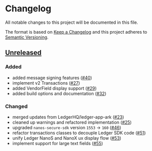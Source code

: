 # Changelog

All notable changes to this project will be documented in this file.

The format is based on [Keep a Changelog](http://keepachangelog.com/en/1.0.0/)
and this project adheres to [Semantic Versioning](http://semver.org/spec/v2.0.0.html).

## [Unreleased]

### Added
-   added message signing features ([#40])
-   implement v2 Transactions ([#27])
-   added VendorField display support ([#29])
-   added build options and documentation ([#32])

### Changed
-   merged updates from LedgerHQ/ledger-app-ark ([#23])
-   cleaned up warnings and refactored implementation ([#25])
-   upgraded `nanos-secure-sdk` version `1553` -> `160` ([#46])
-   refactor transactions classes to decouple Ledger SDK code ([#51])
-   unify Ledger NanoS and NanoX ux display flow ([#53])
-   implement support for large text fields ([#55])

[#23]: https://github.com/ArkEcosystem/ledger/pull/23
[#25]: https://github.com/ArkEcosystem/ledger/pull/25
[#27]: https://github.com/ArkEcosystem/ledger/pull/27
[#29]: https://github.com/ArkEcosystem/ledger/pull/29
[#32]: https://github.com/ArkEcosystem/ledger/pull/32
[#40]: https://github.com/ArkEcosystem/ledger/pull/40
[#46]: https://github.com/ArkEcosystem/ledger/pull/46
[#51]: https://github.com/ArkEcosystem/ledger/pull/51
[#53]: https://github.com/ArkEcosystem/ledger/pull/53
[#55]: https://github.com/ArkEcosystem/ledger/pull/53
[unreleased]: https://github.com/ArkEcosystem/ledger/compare/master...develop
